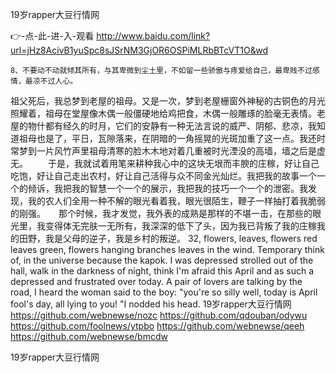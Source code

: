 
19岁rapper大豆行情网




👉-点-此-进-入-观看  http://www.baidu.com/link?url=jHz8AcivB1yuSpc8sJSrNM3GjOR6OSPiMLRbBTcVT1O&wd




	8、不要动不动就倾其所有，与其卑微到尘土里，不如留一些骄傲与疼爱给自己，最卑贱不过感情，最凉不过人心。
祖父死后，我总梦到老屋的祖母。又是一次，梦到老屋栅窗外神秘的古铜色的月光照耀着，祖母在堂屋像木偶一般僵硬地给鸡把食，木偶一般雕琢的脸毫无表情。老屋的物什都有经久的时月，它们的安静有一种无法言说的威严、阴郁、悲凉，我知道祖母也是了，平日，瓦隙落来，在阴暗的一角摇晃的光斑加重了这一点。我还时常梦到一片风竹声里祖母清寒的脸木木地对着几重被时光湮没的高墙，墙之后是虚无。
　　于是，我就试着用笔来耕种我心中的这块无垠而丰腴的庄稼，好让自己吃饱，好让自己走出农村，好让自己活得与众不同金光灿烂。我把我的故事一个一个的倾诉，我把我的智慧一个一个的展示，我把我的技巧一个一个的泄密。我发现，我的农人们全用一种不解的眼光看着我，眼光很陌生，鞭子一样抽打着我脆弱的刚强。　　那个时候，我才发觉，我外表的成熟是那样的不堪一击，在那些的眼光里，我变得体无完肤一无所有，我深深的低下了头，因为我已背叛了我的庄稼我的田野，我是父母的逆子，我是乡村的叛逆。
32, flowers, leaves, flowers red leaves green, flowers hanging branches leaves in the wind.
Temporary think of, in the universe because the kapok.
I was depressed strolled out of the hall, walk in the darkness of night, think I'm afraid this April and as such a depressed and frustrated over today.
A pair of lovers are talking by the road, I heard the woman said to the boy: "you're so silly well, today is April fool's day, all lying to you!
"I nodded his head.
19岁rapper大豆行情网 https://github.com/webnewse/nozc
https://github.com/qdouban/odywu
https://github.com/foolnews/ytpbo
https://github.com/webnewse/qeeh
https://github.com/webnewse/bmcdw





19岁rapper大豆行情网
